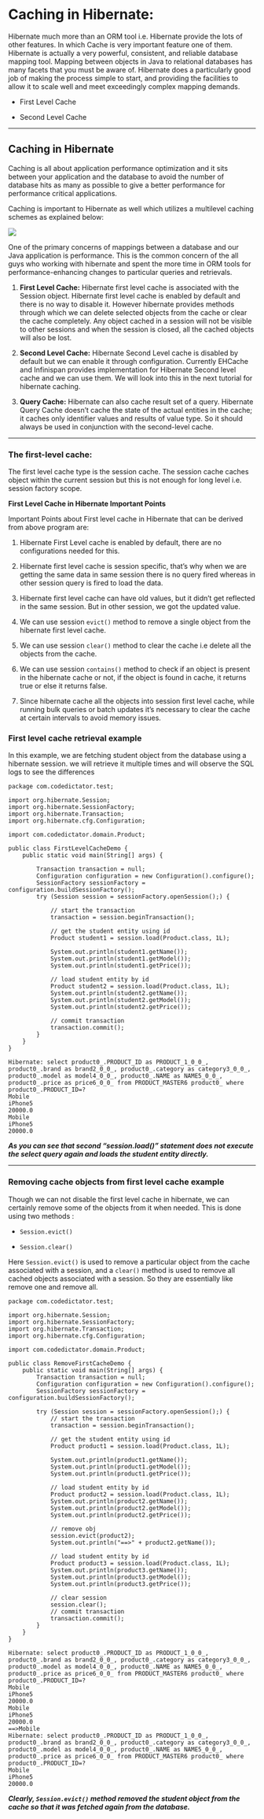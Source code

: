 # Caching in Hibernate: 

Hibernate much more than an ORM tool i.e. Hibernate provide the lots of other features. In which Cache is very important feature one of them. Hibernate is actually a very powerful, consistent, and reliable database mapping tool.
Mapping between objects in Java to relational databases has many facets that you must be aware of. Hibernate does a particularly good job of making the process simple to start, and providing the facilities to allow it to scale well and meet exceedingly complex mapping demands.

- First Level Cache 

- Second Level Cache 
 
---

## Caching in Hibernate
 
Caching is all about application performance optimization and it sits between your application and the database to avoid the number of database hits as many as possible to give a better performance for performance critical applications.
 
Caching is important to Hibernate as well which utilizes a multilevel caching schemes as explained below:

![](https://user-images.githubusercontent.com/25608527/99272703-1cc27c00-284e-11eb-9014-bf426a71262a.png)


One of the primary concerns of mappings between a database and our Java application is performance.  This is the common concern of the all guys who working with hibernate and spent the more time in ORM tools for performance-enhancing changes to particular queries and retrievals.

1. **First Level Cache:** Hibernate first level cache is associated with the Session object. Hibernate first level cache is enabled by default and there is no way to disable it. However hibernate provides methods through which we can delete selected objects from the cache or clear the cache completely.
Any object cached in a session will not be visible to other sessions and when the session is closed, all the cached objects will also be lost.

2. **Second Level Cache:** Hibernate Second Level cache is disabled by default but we can enable it through configuration. Currently EHCache and Infinispan provides implementation for Hibernate Second level cache and we can use them. We will look into this in the next tutorial for hibernate caching.

3. **Query Cache:** Hibernate can also cache result set of a query. Hibernate Query Cache doesn’t cache the state of the actual entities in the cache; it caches only identifier values and results of value type. So it should always be used in conjunction with the second-level cache.

---

### The first-level cache:

The first level cache type is the session cache. The session cache caches object within the current session but this is not enough for long level i.e. session factory scope.


**First Level Cache in Hibernate Important Points**

Important Points about First level cache in Hibernate that can be derived from above program are:

1. Hibernate First Level cache is enabled by default, there are no configurations needed for this.

2. Hibernate first level cache is session specific, that’s why when we are getting the same data in same session there is no query fired whereas in other session query is fired to load the data.

3. Hibernate first level cache can have old values, but it didn’t get reflected in the same session. But in other session, we got the updated value.

4. We can use session `evict()` method to remove a single object from the hibernate first level cache.

5. We can use session `clear()` method to clear the cache i.e delete all the objects from the cache.

6. We can use session `contains()` method to check if an object is present in the hibernate cache or not, if the object is found in cache, it returns true or else it returns false.

7. Since hibernate cache all the objects into session first level cache, while running bulk queries or batch updates it’s necessary to clear the cache at certain intervals to avoid memory issues.


### First level cache retrieval example

In this example, we are fetching student object from the database using a hibernate session. we will retrieve it multiple times and will observe the SQL logs to see the differences

```
package com.codedictator.test;

import org.hibernate.Session;
import org.hibernate.SessionFactory;
import org.hibernate.Transaction;
import org.hibernate.cfg.Configuration;

import com.codedictator.domain.Product;

public class FirstLevelCacheDemo {
	public static void main(String[] args) {

		Transaction transaction = null;
		Configuration configuration = new Configuration().configure();
		SessionFactory sessionFactory = configuration.buildSessionFactory();
		try (Session session = sessionFactory.openSession();) {

			// start the transaction
			transaction = session.beginTransaction();

			// get the student entity using id
			Product student1 = session.load(Product.class, 1L);

			System.out.println(student1.getName());
			System.out.println(student1.getModel());
			System.out.println(student1.getPrice());

			// load student entity by id
			Product student2 = session.load(Product.class, 1L);
			System.out.println(student2.getName());
			System.out.println(student2.getModel());
			System.out.println(student2.getPrice());

			// commit transaction
			transaction.commit();
		}
	}
}
```

```
Hibernate: select product0_.PRODUCT_ID as PRODUCT_1_0_0_, product0_.brand as brand2_0_0_, product0_.category as category3_0_0_, product0_.model as model4_0_0_, product0_.NAME as NAME5_0_0_, product0_.price as price6_0_0_ from PRODUCT_MASTER6 product0_ where product0_.PRODUCT_ID=?
Mobile
iPhone5
20000.0
Mobile
iPhone5
20000.0
```

***As you can see that second “session.load()” statement does not execute the select query again and loads the student entity directly.***

---

### Removing cache objects from first level cache example

Though we can not disable the first level cache in hibernate, we can certainly remove some of the objects from it when needed. This is done using two methods :

- `Session.evict()`

- `Session.clear()`

Here `Session.evict()` is used to remove a particular object from the cache associated with a session, and a `clear()` method is used to remove all cached objects associated with a session. So they are essentially like remove one and remove all.

```
package com.codedictator.test;

import org.hibernate.Session;
import org.hibernate.SessionFactory;
import org.hibernate.Transaction;
import org.hibernate.cfg.Configuration;

import com.codedictator.domain.Product;

public class RemoveFirstCacheDemo {
	public static void main(String[] args) {
		Transaction transaction = null;
		Configuration configuration = new Configuration().configure();
		SessionFactory sessionFactory = configuration.buildSessionFactory();

		try (Session session = sessionFactory.openSession();) {
			// start the transaction
			transaction = session.beginTransaction();

			// get the student entity using id
			Product product1 = session.load(Product.class, 1L);

			System.out.println(product1.getName());
			System.out.println(product1.getModel());
			System.out.println(product1.getPrice());

			// load student entity by id
			Product product2 = session.load(Product.class, 1L);
			System.out.println(product2.getName());
			System.out.println(product2.getModel());
			System.out.println(product2.getPrice());

			// remove obj
			session.evict(product2);
			System.out.println("==>" + product2.getName());

			// load student entity by id
			Product product3 = session.load(Product.class, 1L);
			System.out.println(product3.getName());
			System.out.println(product3.getModel());
			System.out.println(product3.getPrice());

			// clear session
			session.clear();
			// commit transaction
			transaction.commit();
		}
	}
}
```

```
Hibernate: select product0_.PRODUCT_ID as PRODUCT_1_0_0_, product0_.brand as brand2_0_0_, product0_.category as category3_0_0_, product0_.model as model4_0_0_, product0_.NAME as NAME5_0_0_, product0_.price as price6_0_0_ from PRODUCT_MASTER6 product0_ where product0_.PRODUCT_ID=?
Mobile
iPhone5
20000.0
Mobile
iPhone5
20000.0
==>Mobile
Hibernate: select product0_.PRODUCT_ID as PRODUCT_1_0_0_, product0_.brand as brand2_0_0_, product0_.category as category3_0_0_, product0_.model as model4_0_0_, product0_.NAME as NAME5_0_0_, product0_.price as price6_0_0_ from PRODUCT_MASTER6 product0_ where product0_.PRODUCT_ID=?
Mobile
iPhone5
20000.0
```

***Clearly, `Session.evict()` method removed the student object from the cache so that it was fetched again from the database.***

